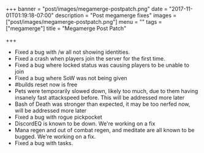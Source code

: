 +++
banner = "post/images/megamerge-postpatch.png"
date = "2017-11-01T01:19:18-07:00"
description = "Post megamerge fixes"
images = ["post/images/megamerge-postpatch.png"]
menu = ""
tags = ["megamerge"]
title = "Megamerge Post Patch"

+++
* Fixed a bug with /w all not showing identities.
* Fixed a crash when players join the server for the first time.
* Fixed a bug where locked status was causing players to be unable to join
* Fixed a bug where SoW was not being given
* #builds reset now is free
* Pets were temporarily slowed down, likely too much, due to them having insanely fast attackspeed before. This will be addressed more later
* Bash of Death was stronger than expected, it may be too nerfed now, will be addressed more later
* Fixed a bug with rogue pickpocket 
* DiscordEQ is known to be down. We're working on a fix
* Mana regen and out of combat regen, and meditate are all known to be bugged. We're working on a fix.
* Fixed a bug with tasks.
<!--more-->